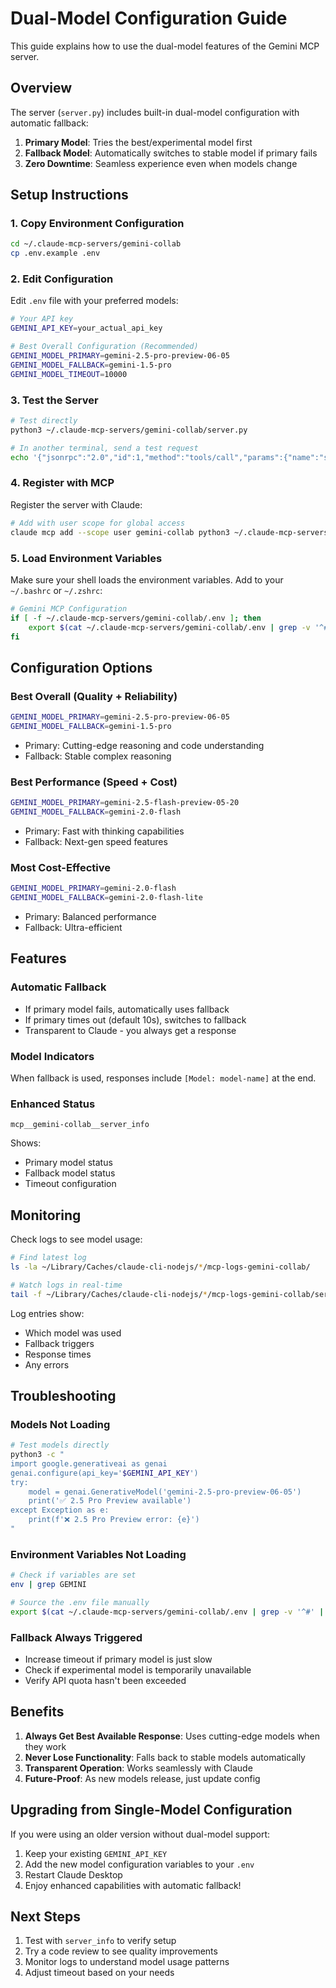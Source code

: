 # Dual-Model Configuration Guide

This guide explains how to use the dual-model features of the Gemini MCP server.

## Overview

The server (`server.py`) includes built-in dual-model configuration with automatic fallback:

1. **Primary Model**: Tries the best/experimental model first
2. **Fallback Model**: Automatically switches to stable model if primary fails
3. **Zero Downtime**: Seamless experience even when models change

## Setup Instructions

### 1. Copy Environment Configuration

```bash
cd ~/.claude-mcp-servers/gemini-collab
cp .env.example .env
```

### 2. Edit Configuration

Edit `.env` file with your preferred models:

```bash
# Your API key
GEMINI_API_KEY=your_actual_api_key

# Best Overall Configuration (Recommended)
GEMINI_MODEL_PRIMARY=gemini-2.5-pro-preview-06-05
GEMINI_MODEL_FALLBACK=gemini-1.5-pro
GEMINI_MODEL_TIMEOUT=10000
```

### 3. Test the Server

```bash
# Test directly
python3 ~/.claude-mcp-servers/gemini-collab/server.py

# In another terminal, send a test request
echo '{"jsonrpc":"2.0","id":1,"method":"tools/call","params":{"name":"server_info","arguments":{}}}' | python3 ~/.claude-mcp-servers/gemini-collab/server.py
```

### 4. Register with MCP

Register the server with Claude:

```bash
# Add with user scope for global access
claude mcp add --scope user gemini-collab python3 ~/.claude-mcp-servers/gemini-collab/server.py
```

### 5. Load Environment Variables

Make sure your shell loads the environment variables. Add to your `~/.bashrc` or `~/.zshrc`:

```bash
# Gemini MCP Configuration
if [ -f ~/.claude-mcp-servers/gemini-collab/.env ]; then
    export $(cat ~/.claude-mcp-servers/gemini-collab/.env | grep -v '^#' | xargs)
fi
```

## Configuration Options

### Best Overall (Quality + Reliability)
```bash
GEMINI_MODEL_PRIMARY=gemini-2.5-pro-preview-06-05
GEMINI_MODEL_FALLBACK=gemini-1.5-pro
```
- Primary: Cutting-edge reasoning and code understanding
- Fallback: Stable complex reasoning

### Best Performance (Speed + Cost)
```bash
GEMINI_MODEL_PRIMARY=gemini-2.5-flash-preview-05-20
GEMINI_MODEL_FALLBACK=gemini-2.0-flash
```
- Primary: Fast with thinking capabilities
- Fallback: Next-gen speed features

### Most Cost-Effective
```bash
GEMINI_MODEL_PRIMARY=gemini-2.0-flash
GEMINI_MODEL_FALLBACK=gemini-2.0-flash-lite
```
- Primary: Balanced performance
- Fallback: Ultra-efficient

## Features

### Automatic Fallback
- If primary model fails, automatically uses fallback
- If primary times out (default 10s), switches to fallback
- Transparent to Claude - you always get a response

### Model Indicators
When fallback is used, responses include `[Model: model-name]` at the end.

### Enhanced Status
```
mcp__gemini-collab__server_info
```
Shows:
- Primary model status
- Fallback model status
- Timeout configuration

## Monitoring

Check logs to see model usage:
```bash
# Find latest log
ls -la ~/Library/Caches/claude-cli-nodejs/*/mcp-logs-gemini-collab/

# Watch logs in real-time
tail -f ~/Library/Caches/claude-cli-nodejs/*/mcp-logs-gemini-collab/server.log
```

Log entries show:
- Which model was used
- Fallback triggers
- Response times
- Any errors

## Troubleshooting

### Models Not Loading
```bash
# Test models directly
python3 -c "
import google.generativeai as genai
genai.configure(api_key='$GEMINI_API_KEY')
try:
    model = genai.GenerativeModel('gemini-2.5-pro-preview-06-05')
    print('✅ 2.5 Pro Preview available')
except Exception as e:
    print(f'❌ 2.5 Pro Preview error: {e}')
"
```

### Environment Variables Not Loading
```bash
# Check if variables are set
env | grep GEMINI

# Source the .env file manually
export $(cat ~/.claude-mcp-servers/gemini-collab/.env | grep -v '^#' | xargs)
```

### Fallback Always Triggered
- Increase timeout if primary model is just slow
- Check if experimental model is temporarily unavailable
- Verify API quota hasn't been exceeded

## Benefits

1. **Always Get Best Available Response**: Uses cutting-edge models when they work
2. **Never Lose Functionality**: Falls back to stable models automatically
3. **Transparent Operation**: Works seamlessly with Claude
4. **Future-Proof**: As new models release, just update config

## Upgrading from Single-Model Configuration

If you were using an older version without dual-model support:

1. Keep your existing `GEMINI_API_KEY`
2. Add the new model configuration variables to your `.env`
3. Restart Claude Desktop
4. Enjoy enhanced capabilities with automatic fallback!

## Next Steps

1. Test with `server_info` to verify setup
2. Try a code review to see quality improvements
3. Monitor logs to understand model usage patterns
4. Adjust timeout based on your needs
